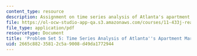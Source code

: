 ```yaml
---
content_type: resource
description: Assignment on time series analysis of Atlanta's apartment market.
file: https://ol-ocw-studio-app-qa.s3.amazonaws.com/courses/11-433j-real-estate-economics-fall-2008/2665c88235812c5a9008d49da1772944_ps5_08.pdf
file_type: application/pdf
resourcetype: Document
title: 'Problem Set 5: Time Series Analysis of Atlanta''s Apartment Market'
uid: 2665c882-3581-2c5a-9008-d49da1772944
---
```

